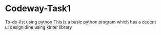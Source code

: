 # Codeway-Task1
To-do-list using python
This is a basic python program which has a decent ui design dine using kinter library
